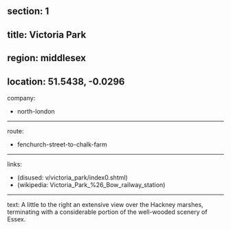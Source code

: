 section: 1
----
title: Victoria Park
----
region: middlesex
----
location: 51.5438, -0.0296
----
company:
- north-london
----
route:
- fenchurch-street-to-chalk-farm
----
links:
- (disused: v/victoria_park/index0.shtml)
- (wikipedia: Victoria_Park_%26_Bow_railway_station)
----
text: A little to the right an extensive view over the Hackney marshes, terminating with a considerable portion of the well-wooded scenery of Essex.
